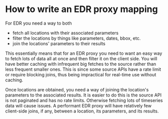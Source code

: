 # How to write an EDR proxy mapping

For EDR you need a way to both

- fetch all locations with their associated parameters
- filter the locations by things like parameters, dates, bbox, etc.
- join the locations' parameters to their results

This essentially means that for an EDR proxy you need to want an easy way to fetch lots of data all at once and then filter it on the client side. You will have better caching with infrequent big fetches to the source rather than less frequent smaller ones. This is since some source APIs have a rate limit or require blocking joins, thus being impractical for real-time use without caching.

Once locations are obtained, you need a way of joining the location's parameters to the associated results. It is easier to do this is the source API is not paginated and has no rate limits. Otherwise fetching lots of timeseries data will cause issues. A performant EDR proxy will have relatively few client-side joins, if any, between a location, its parameters, and its results.
